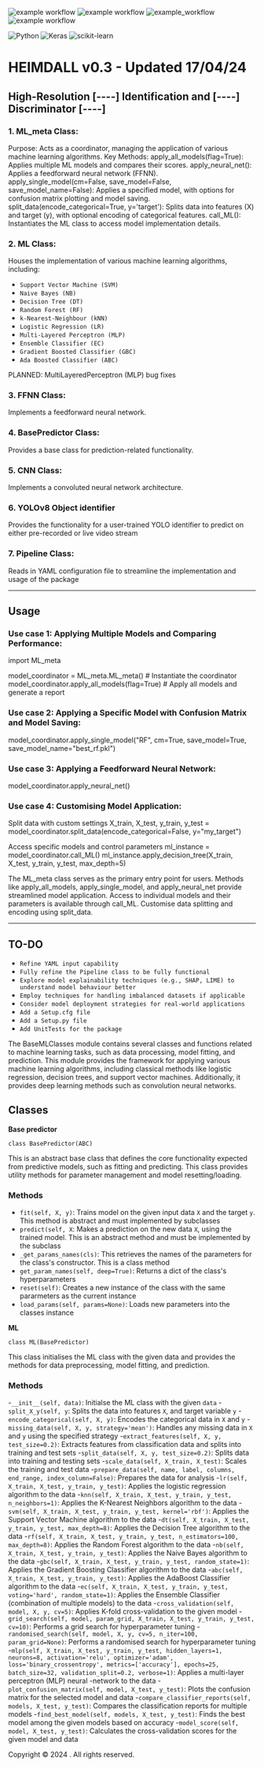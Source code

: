 ![example workflow](https://img.shields.io/badge/HEIMDALL-yellow) ![example workflow](https://img.shields.io/badge/build-passing-green) ![example_workflow](https://img.shields.io/badge/version-0.3-blue)
 ![example workflow](https://img.shields.io/badge/copyright-all%20rights%20reserved-darkred) 
 
![Python](https://img.shields.io/badge/python-3670A0?style=for-the-badge&logo=python&logoColor=ffdd54) ![Keras](https://img.shields.io/badge/Keras-%23D00000.svg?style=for-the-badge&logo=Keras&logoColor=white) ![scikit-learn](https://img.shields.io/badge/scikit--learn-%23F7931E.svg?style=for-the-badge&logo=scikit-learn&logoColor=white)

# HEIMDALL v0.3 - Updated 17/04/24
## High-Resolution [----] Identification and [----] Discriminator [----]

### 1. ML_meta Class:

Purpose: Acts as a coordinator, managing the application of various machine learning algorithms.
Key Methods:
apply_all_models(flag=True): Applies multiple ML models and compares their scores.
apply_neural_net(): Applies a feedforward neural network (FFNN).
apply_single_model(cm=False, save_model=False, save_model_name=False): Applies a specified model, with options for confusion matrix plotting and model saving.
split_data(encode_categorical=True, y='target'): Splits data into features (X) and target (y), with optional encoding of categorical features.
call_ML(): Instantiates the ML class to access model implementation details.

### 2. ML Class:

Houses the implementation of various machine learning algorithms, including:
- `Support Vector Machine (SVM)`
- `Naive Bayes (NB)`
- `Decision Tree (DT)`
- `Random Forest (RF)`
- `k-Nearest-Neighbour (kNN)`
- `Logistic Regression (LR)`
- `Multi-Layered Perceptron (MLP)`
- `Ensemble Classifier (EC)`
- `Gradient Boosted Classifier (GBC)`
- `Ada Boosted Classifier (ABC)`

PLANNED: 
MultiLayeredPerceptron (MLP) bug fixes

### 3. FFNN Class:

Implements a feedforward neural network.

### 4. BasePredictor Class:

Provides a base class for prediction-related functionality.

### 5. CNN Class:

Implements a convoluted neural network architecture.

### 6. YOLOv8 Object identifier

Provides the functionality for a user-trained YOLO identifier to predict on either pre-recorded or live video stream

### 7. Pipeline Class:

Reads in YAML configuration file to streamline the implementation and usage of the package

--------------------------------------------------------------------------------------------------
## Usage

### Use case 1: Applying Multiple Models and Comparing Performance:
import ML_meta

model_coordinator = ML_meta.ML_meta()  # Instantiate the coordinator
model_coordinator.apply_all_models(flag=True)  # Apply all models and generate a report

### Use case 2: Applying a Specific Model with Confusion Matrix and Model Saving:

model_coordinator.apply_single_model("RF", cm=True, save_model=True, save_model_name="best_rf.pkl")

### Use case 3: Applying a Feedforward Neural Network:

model_coordinator.apply_neural_net()

### Use case 4: Customising Model Application:

Split data with custom settings
X_train, X_test, y_train, y_test = model_coordinator.split_data(encode_categorical=False, y="my_target")

Access specific models and control parameters
ml_instance = model_coordinator.call_ML()
ml_instance.apply_decision_tree(X_train, X_test, y_train, y_test, max_depth=5)

The ML_meta class serves as the primary entry point for users.
Methods like apply_all_models, apply_single_model, and apply_neural_net provide streamlined model application.
Access to individual models and their parameters is available through call_ML.
Customise data splitting and encoding using split_data.

--------------------------------------------------------------------------------------------------

## TO-DO
- `Refine YAML input capability`
- `Fully refine the Pipeline class to be fully functional`
- `Explore model explainability techniques (e.g., SHAP, LIME) to understand model behaviour better`
- `Employ techniques for handling imbalanced datasets if applicable`
- `Consider model deployment strategies for real-world applications`
- `Add a Setup.cfg file`
- `Add a Setup.py file`
- `Add UnitTests for the package`

The BaseMLClasses module contains several classes and functions related to machine learning tasks, such as data
processing, model fitting, and prediction. This module provides the framework for applying various machine learning
algorithms, including classical methods like logistic regression, decision trees, and support vector machines. Additionally, 
it provides deep learning methods such as convolution neural networks.

## Classes

**Base predictor**

`class BasePredictor(ABC)`

This is an abstract base class that defines the core functionality expected from predictive models, such as fitting and 
predicting. This class provides utility methods for parameter management and model resetting/loading.

### Methods

- `fit(self, X, y)`: Trains model on the given input data `X` and the target `y`. This method is abstract and must implemented
  by subclasses
- `predict(self, X`: Makes a prediction on the new data `X`, using the trained model. This is an abstract method and must be
  implemented by the subclass
- `_get_params_names(cls)`: This retrieves the names of the parameters for the class's constructor. This is a class method
- `get_param_names(self, deep=True)`: Returns a dict of the class's hyperparameters
- `reset(self)`: Creates a new instance of the class with the same pararmeters as the current instance
- `load_params(self, params=None)`: Loads new parameters into the classes instance

**ML**

`class ML(BasePredictor)`

This class initialises the ML class with the given data and provides the methods for data preprocessing, model fitting, and
prediction.

### Methods 

-`__init__(self, data)`: Initialse the ML class with the given `data`
-`split_X_y(self, y`: Splits the data into features `X`, and target variable `y`
-`encode_categorical(self, X, y)`: Encodes the categorical data in `X` and `y`
-`missing_data(self, X, y, strategy='mean')`: Handles any missing data in `X` and `y` using the specified strategy
-`extract_features(self, X, y, test_size=0.2)`: Extracts features from classification data and splits into training and test sets
-`split_data(self, X, y, test_size=0.2)`: Splits data into training and testing sets
-`scale_data(self, X_train, X_test)`: Scales the training and test data
-`prepare_data(self, name, label, columns, end_range, index_column=False)`: Prepares the data for analysis
-`lr(self, X_train, X_test, y_train, y_test)`: Applies the logistic regression algorithm to the data
-`knn(self, X_train, X_test, y_train, y_test, n_neighbors=1)`: Applies the K-Nearest Neighbors algorithm to the data
-`svm(self, X_train, X_test, y_train, y_test, kernel='rbf')`: Applies the Support Vector Machine algorithm to the data
-`dt(self, X_train, X_test, y_train, y_test, max_depth=8)`: Applies the Decision Tree algorithm to the data
-`rf(self, X_train, X_test, y_train, y_test, n_estimators=100, max_depth=8)`: Applies the Random Forest algorithm to the data
-`nb(self, X_train, X_test, y_train, y_test)`: Applies the Naive Bayes algorithm to the data
-`gbc(self, X_train, X_test, y_train, y_test, random_state=1)`: Applies the Gradient Boosting Classifier algorithm to the data
-`abc(self, X_train, X_test, y_train, y_test)`: Applies the AdaBoost Classifier algorithm to the data
-`ec(self, X_train, X_test, y_train, y_test, voting='hard', random_state=1)`: Applies the Ensemble Classifier (combination of multiple models) to the data
-`cross_validation(self, model, X, y, cv=5)`: Applies K-fold cross-validation to the given model
-`grid_search(self, model, param_grid, X_train, X_test, y_train, y_test, cv=10)`: Performs a grid search for hyperparameter tuning
-`randomised_search(self, model, X, y, cv=5, n_iter=100, param_grid=None)`: Performs a randomised search for hyperparameter tuning
-`mlp(self, X_train, X_test, y_train, y_test, hidden_layers=1, neurons=8, activation='relu', optimizer='adam', loss='binary_crossentropy', metrics=['accuracy'], epochs=25, batch_size=32, validation_split=0.2, verbose=1)`: Applies a multi-layer perceptron (MLP) neural -network to the data
-`plot_confusion_matrix(self, model, X_test, y_test)`: Plots the confusion matrix for the selected model and data
-`compare_classifier_reports(self, models, X_test, y_test)`: Compares the classification reports for multiple models
-`find_best_model(self, models, X_test, y_test)`: Finds the best model among the given models based on accuracy
-`model_score(self, model, X_test, y_test)`: Calculates the cross-validation scores for the given model and data




Copyright © 2024 <C Jessop>. All rights reserved.
